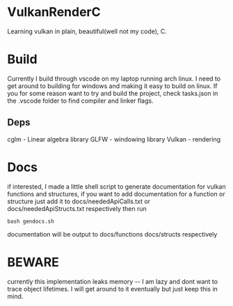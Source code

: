 # VulkanRenderC
Learning vulkan in plain, beautiful(well not my code), C. 

# Build
Currently I build through vscode on my laptop running arch linux. I need to get around to building for windows 
and making it easy to build on linux. If you for some reason want to try and build the project, check tasks.json in 
the .vscode folder to find compiler and linker flags.

## Deps
cglm - Linear algebra library
GLFW - windowing library
Vulkan - rendering

# Docs
if interested, I made a little shell script to generate
documentation for vulkan functions and structures,
if you want to add documentation for a function or structure
just add it to docs/neededApiCalls.txt or docs/neededApiStructs.txt respectively
then run
```
bash gendocs.sh
```
documentation will be output to docs/functions docs/structs respectively

# BEWARE
currently this implementation leaks memory -- I am lazy and dont want to trace object lifetimes. I will
get around to it eventually but just keep this in mind.